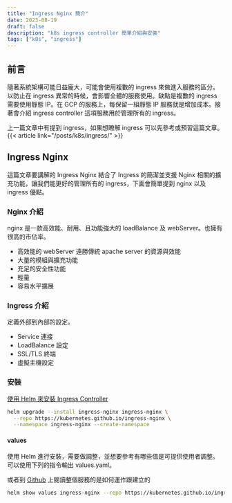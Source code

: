```yaml
---
title: "Ingress Nginx 簡介"
date: 2023-08-19
draft: false
description: "k8s ingress controller 簡單介紹與安裝"
tags: ["k8s", "ingress"]
---
```

## 前言
隨著系統架構可能日益龐大，可能會使用複數的 ingress 來做進入服務的區分。以防止在 ingress 異常的時候，會影響全體的服務使用。缺點是複數的 ingress 需要使用靜態 IP。在 GCP 的服務上，每保留一組靜態 IP 服務就是增加成本。接著會介紹 ingress controller 這項服務用於管理所有的 ingress。

上一篇文章中有提到 ingress，如果想瞭解 ingress 可以先參考或預習這篇文章。
{{< article link="/posts/k8s/ingress/" >}} 

## Ingress Nginx
這篇文章要講解的 Ingress Nginx 結合了 Ingress 的簡潔並支援 Nginx 相關的擴充功能，讓我們能更好的管理所有的 ingress，下面會簡單提到 nginx 以及 ingress 優點。

### Nginx 介紹
nginx 是一款高效能、耐用、且功能強大的 loadBalance 及 webServer。也擁有很高的市佔率。
- 高效能的 webServer 遠勝傳統 apache server 的資源與效能
- 大量的模組與擴充功能
- 充足的安全性功能
- 輕量
- 容易水平擴展

### Ingress 介紹
定義外部到內部的設定。
- Service 連接
- LoadBalance 設定
- SSL/TLS 終端
- 虛擬主機設定

### 安裝
[使用 Helm 來安裝 Ingress Controller](https://kubernetes.github.io/ingress-nginx/deploy/#quick-start)

```bash
helm upgrade --install ingress-nginx ingress-nginx \
  --repo https://kubernetes.github.io/ingress-nginx \
  --namespace ingress-nginx --create-namespace
```

#### values
使用 Helm 進行安裝，需要做調整，並想要參考有哪些值是可提供使用者調整。可以使用下列的指令輸出 values.yaml。

或者到 [Github](https://github.com/kubernetes/ingress-nginx) 上閱讀整個服務的是如何運作跟建立的

```bash
helm show values ingress-nginx --repo https://kubernetes.github.io/ingress-nginx
```

